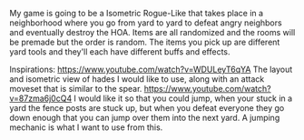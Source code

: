 My game is going to be a Isometric Rogue-Like that takes place in a neighborhood
where you go from yard to yard to defeat angry neighbors and eventually destroy
the HOA. Items are all randomized and the rooms will be premade but the order is
random. The items you pick up are different yard tools and they'll each have
different buffs and effects.

Inspirations:
https://www.youtube.com/watch?v=WDULeyT6qYA
The layout and isometric view of hades I would like to use, along with an attack moveset that is similar to the spear.
https://www.youtube.com/watch?v=87zma6j0cQ4
I would like it so that you could jump, when your stuck in a yard the fence posts are stuck up,
but when you defeat everyone they go down enough that you can jump over them into the next yard.
A jumping mechanic is what I want to use from this.
